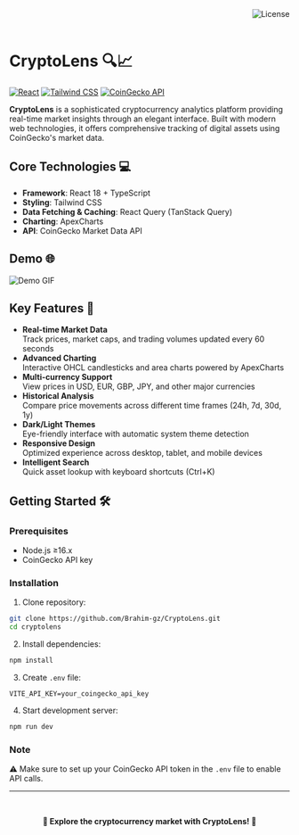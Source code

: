 <a href="https://github.com/Brahim-gz/CryptoLens/blob/main/LICENSE">
  <img align=right src="https://img.shields.io/github/license/Brahim-gz/CryptoLens?style=flat" alt="License" />
</a>

<br/>
<br/>

# CryptoLens 🔍📈

[![React](https://img.shields.io/badge/React-18.3.1-%2361DAFB?logo=react)](https://react.dev/)
[![Tailwind CSS](https://img.shields.io/badge/Tailwind_CSS-4.0.1-%2338B2AC?logo=tailwind-css)](https://tailwindcss.com/)
[![CoinGecko API](https://img.shields.io/badge/CoinGecko_API-v3-%23ffffff?logo=coingecko)](https://www.coingecko.com/en/api)

**CryptoLens** is a sophisticated cryptocurrency analytics platform providing real-time market insights through an elegant interface. Built with modern web technologies, it offers comprehensive tracking of digital assets using CoinGecko's market data.

## Core Technologies 💻

- **Framework**: React 18 + TypeScript
- **Styling**: Tailwind CSS
- **Data Fetching & Caching**: React Query (TanStack Query)
- **Charting**: ApexCharts
- **API**: CoinGecko Market Data API

## Demo 🌐

![Demo GIF](https://github.com/Brahim-gz/CryptoLens/blob/main/src/assets/Demo.gif)

## Key Features 🚀

- **Real-time Market Data**  
  Track prices, market caps, and trading volumes updated every 60 seconds
- **Advanced Charting**  
  Interactive OHCL candlesticks and area charts powered by ApexCharts
- **Multi-currency Support**  
  View prices in USD, EUR, GBP, JPY, and other major currencies
- **Historical Analysis**  
  Compare price movements across different time frames (24h, 7d, 30d, 1y)
- **Dark/Light Themes**  
  Eye-friendly interface with automatic system theme detection
- **Responsive Design**  
  Optimized experience across desktop, tablet, and mobile devices
- **Intelligent Search**  
  Quick asset lookup with keyboard shortcuts (Ctrl+K)

## Getting Started 🛠️

### Prerequisites

- Node.js ≥16.x
- CoinGecko API key

### Installation

1. Clone repository:

```bash
git clone https://github.com/Brahim-gz/CryptoLens.git
cd cryptolens
```

2. Install dependencies:

```bash
npm install
```

3. Create `.env` file:

```env
VITE_API_KEY=your_coingecko_api_key
```

4. Start development server:

```bash
npm run dev
```

### Note

⚠️ Make sure to set up your CoinGecko API token in the `.env` file to enable API calls.

---

<br/>
<p align=center><b>🚀 Explore the cryptocurrency market with CryptoLens! 🚀 </b></p>
